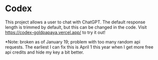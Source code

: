# Codex
This project allows a user to chat with ChatGPT. The default response length is trimmed by default, but this can be changed in the code.
Visit https://codex-goldpapaya.vercel.app/ to try it out!

*Note: broken as of January 19; problem with too many random api requests. The earliest I can fix this is April 1 this year when I get more free api credits and hide my key a bit better.
